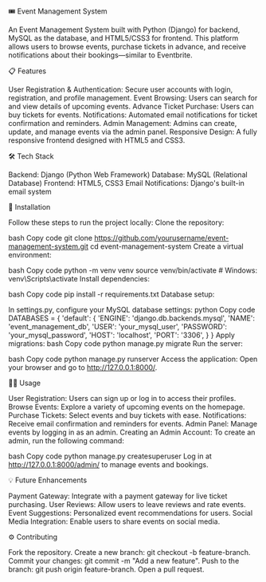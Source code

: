 🎟️ Event Management System

An Event Management System built with Python (Django) for backend, MySQL as the database, and HTML5/CSS3 for frontend. This platform allows users to browse events, purchase tickets in advance, and receive notifications about their bookings—similar to Eventbrite.

📋 Features

User Registration & Authentication: Secure user accounts with login, registration, and profile management.
Event Browsing: Users can search for and view details of upcoming events.
Advance Ticket Purchase: Users can buy tickets for events.
Notifications: Automated email notifications for ticket confirmation and reminders.
Admin Management: Admins can create, update, and manage events via the admin panel.
Responsive Design: A fully responsive frontend designed with HTML5 and CSS3.

🛠️ Tech Stack

Backend: Django (Python Web Framework)
Database: MySQL (Relational Database)
Frontend: HTML5, CSS3
Email Notifications: Django's built-in email system

🚀 Installation

Follow these steps to run the project locally:
Clone the repository:

bash
Copy code
git clone https://github.com/yourusername/event-management-system.git
cd event-management-system
Create a virtual environment:

bash
Copy code
python -m venv venv
source venv/bin/activate  # Windows: venv\Scripts\activate
Install dependencies:

bash
Copy code
pip install -r requirements.txt
Database setup:

In settings.py, configure your MySQL database settings:
python
Copy code
DATABASES = {
    'default': {
        'ENGINE': 'django.db.backends.mysql',
        'NAME': 'event_management_db',
        'USER': 'your_mysql_user',
        'PASSWORD': 'your_mysql_password',
        'HOST': 'localhost',
        'PORT': '3306',
    }
}
Apply migrations:
bash
Copy code
python manage.py migrate
Run the server:

bash
Copy code
python manage.py runserver
Access the application: Open your browser and go to http://127.0.0.1:8000/.

🧑‍💻 Usage

User Registration: Users can sign up or log in to access their profiles.
Browse Events: Explore a variety of upcoming events on the homepage.
Purchase Tickets: Select events and buy tickets with ease.
Notifications: Receive email confirmation and reminders for events.
Admin Panel: Manage events by logging in as an admin.
Creating an Admin Account:
To create an admin, run the following command:

bash
Copy code
python manage.py createsuperuser
Log in at http://127.0.0.1:8000/admin/ to manage events and bookings.

💡 Future Enhancements

Payment Gateway: Integrate with a payment gateway for live ticket purchasing.
User Reviews: Allow users to leave reviews and rate events.
Event Suggestions: Personalized event recommendations for users.
Social Media Integration: Enable users to share events on social media.

⚙️ Contributing

Fork the repository.
Create a new branch: git checkout -b feature-branch.
Commit your changes: git commit -m "Add a new feature".
Push to the branch: git push origin feature-branch.
Open a pull request.
